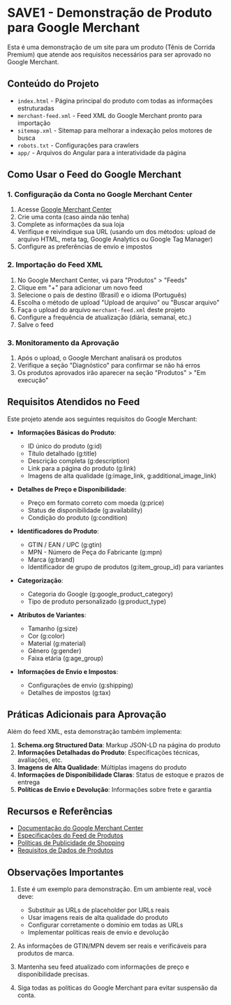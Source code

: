 # SAVE1 - Demonstração de Produto para Google Merchant

Esta é uma demonstração de um site para um produto (Tênis de Corrida Premium) que atende aos requisitos necessários para ser aprovado no Google Merchant.

## Conteúdo do Projeto

- `index.html` - Página principal do produto com todas as informações estruturadas
- `merchant-feed.xml` - Feed XML do Google Merchant pronto para importação
- `sitemap.xml` - Sitemap para melhorar a indexação pelos motores de busca
- `robots.txt` - Configurações para crawlers
- `app/` - Arquivos do Angular para a interatividade da página

## Como Usar o Feed do Google Merchant

### 1. Configuração da Conta no Google Merchant Center

1. Acesse [Google Merchant Center](https://merchants.google.com)
2. Crie uma conta (caso ainda não tenha)
3. Complete as informações da sua loja
4. Verifique e reivindique sua URL (usando um dos métodos: upload de arquivo HTML, meta tag, Google Analytics ou Google Tag Manager)
5. Configure as preferências de envio e impostos

### 2. Importação do Feed XML

1. No Google Merchant Center, vá para "Produtos" > "Feeds"
2. Clique em "+" para adicionar um novo feed
3. Selecione o país de destino (Brasil) e o idioma (Português)
4. Escolha o método de upload "Upload de arquivo" ou "Buscar arquivo"
5. Faça o upload do arquivo `merchant-feed.xml` deste projeto
6. Configure a frequência de atualização (diária, semanal, etc.)
7. Salve o feed

### 3. Monitoramento da Aprovação

1. Após o upload, o Google Merchant analisará os produtos
2. Verifique a seção "Diagnóstico" para confirmar se não há erros
3. Os produtos aprovados irão aparecer na seção "Produtos" > "Em execução"

## Requisitos Atendidos no Feed

Este projeto atende aos seguintes requisitos do Google Merchant:

- **Informações Básicas do Produto**:
  - ID único do produto (g:id)
  - Título detalhado (g:title)
  - Descrição completa (g:description)
  - Link para a página do produto (g:link)
  - Imagens de alta qualidade (g:image_link, g:additional_image_link)

- **Detalhes de Preço e Disponibilidade**:
  - Preço em formato correto com moeda (g:price)
  - Status de disponibilidade (g:availability)
  - Condição do produto (g:condition)

- **Identificadores do Produto**:
  - GTIN / EAN / UPC (g:gtin)
  - MPN - Número de Peça do Fabricante (g:mpn)
  - Marca (g:brand)
  - Identificador de grupo de produtos (g:item_group_id) para variantes

- **Categorização**:
  - Categoria do Google (g:google_product_category)
  - Tipo de produto personalizado (g:product_type)

- **Atributos de Variantes**:
  - Tamanho (g:size)
  - Cor (g:color)
  - Material (g:material)
  - Gênero (g:gender)
  - Faixa etária (g:age_group)

- **Informações de Envio e Impostos**:
  - Configurações de envio (g:shipping)
  - Detalhes de impostos (g:tax)

## Práticas Adicionais para Aprovação

Além do feed XML, esta demonstração também implementa:

1. **Schema.org Structured Data**: Markup JSON-LD na página do produto
2. **Informações Detalhadas do Produto**: Especificações técnicas, avaliações, etc.
3. **Imagens de Alta Qualidade**: Múltiplas imagens do produto
4. **Informações de Disponibilidade Claras**: Status de estoque e prazos de entrega
5. **Políticas de Envio e Devolução**: Informações sobre frete e garantia

## Recursos e Referências

- [Documentação do Google Merchant Center](https://support.google.com/merchants/answer/7052112?hl=pt-BR)
- [Especificações do Feed de Produtos](https://support.google.com/merchants/answer/7052112?hl=pt-BR)
- [Políticas de Publicidade de Shopping](https://support.google.com/merchants/answer/6149970?hl=pt-BR)
- [Requisitos de Dados de Produtos](https://support.google.com/merchants/answer/6324425?hl=pt-BR)

## Observações Importantes

1. Este é um exemplo para demonstração. Em um ambiente real, você deve:
   - Substituir as URLs de placeholder por URLs reais
   - Usar imagens reais de alta qualidade do produto
   - Configurar corretamente o domínio em todas as URLs
   - Implementar políticas reais de envio e devolução

2. As informações de GTIN/MPN devem ser reais e verificáveis para produtos de marca.

3. Mantenha seu feed atualizado com informações de preço e disponibilidade precisas.

4. Siga todas as políticas do Google Merchant para evitar suspensão da conta.
